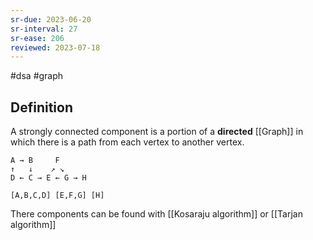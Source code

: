 ```yaml
---
sr-due: 2023-06-20
sr-interval: 27
sr-ease: 206
reviewed: 2023-07-18
---
```


#dsa #graph

## Definition

A strongly connected component is a portion of a **directed** [[Graph]] in which there is a path from each vertex to another vertex.

```text
A → B     F
↑   ↓    ↗ ↘
D ← C → E ← G → H

[A,B,C,D] [E,F,G] [H]
```

There components can be found with [[Kosaraju algorithm]] or [[Tarjan algorithm]]
